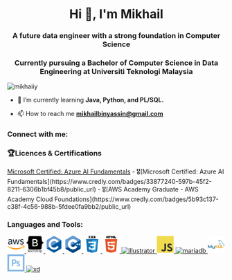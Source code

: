 <h1 align="center">Hi 👋, I'm Mikhail</h1>
<h3 align="center">A future data engineer with a strong foundation in Computer Science</h3>
<h3 align="center">Currently pursuing a Bachelor of Computer Science in Data Engineering at Universiti Teknologi Malaysia</h3>

<p align="left"> <img src="https://komarev.com/ghpvc/?username=mikhaiiy&label=Profile%20views&color=0e75b6&style=flat" alt="mikhaiiy" /> </p>

- 🌱 I’m currently learning **Java, Python, and PL/SQL.**

- 📫 How to reach me **mikhailbinyassin@gmail.com**

<h3 align="left">Connect with me:</h3>
<p align="left">
</p>

<!--START_SECTION:badges-->
<!--END_SECTION:badges-->


<h3 align="left">🏆Licences & Certifications</h3>
<p align="left">
</p>
<a href='https://www.credly.com/badges/33877240-597b-45f2-8211-6306b1bf45b8/public_url'>Microsoft Certified: Azure AI Fundamentals</a>
- 🎖️[Microsoft Certified: Azure AI Fundamentals](https://www.credly.com/badges/33877240-597b-45f2-8211-6306b1bf45b8/public_url)
- 🎖️[AWS Academy Graduate - AWS Academy Cloud Foundations](https://www.credly.com/badges/5b93c137-c38f-4c56-988b-5fdee0fa9bb2/public_url)
          
<h3 align="left">Languages and Tools:</h3>
<p align="left"> <a href="https://aws.amazon.com" target="_blank" rel="noreferrer"> <img src="https://raw.githubusercontent.com/devicons/devicon/master/icons/amazonwebservices/amazonwebservices-original-wordmark.svg" alt="aws" width="40" height="40"/> </a> <a href="https://getbootstrap.com" target="_blank" rel="noreferrer"> <img src="https://raw.githubusercontent.com/devicons/devicon/master/icons/bootstrap/bootstrap-plain-wordmark.svg" alt="bootstrap" width="40" height="40"/> </a> <a href="https://www.cprogramming.com/" target="_blank" rel="noreferrer"> <img src="https://raw.githubusercontent.com/devicons/devicon/master/icons/c/c-original.svg" alt="c" width="40" height="40"/> </a> <a href="https://www.w3schools.com/cpp/" target="_blank" rel="noreferrer"> <img src="https://raw.githubusercontent.com/devicons/devicon/master/icons/cplusplus/cplusplus-original.svg" alt="cplusplus" width="40" height="40"/> </a> <a href="https://www.w3schools.com/css/" target="_blank" rel="noreferrer"> <img src="https://raw.githubusercontent.com/devicons/devicon/master/icons/css3/css3-original-wordmark.svg" alt="css3" width="40" height="40"/> </a> <a href="https://www.w3.org/html/" target="_blank" rel="noreferrer"> <img src="https://raw.githubusercontent.com/devicons/devicon/master/icons/html5/html5-original-wordmark.svg" alt="html5" width="40" height="40"/> </a> <a href="https://www.adobe.com/in/products/illustrator.html" target="_blank" rel="noreferrer"> <img src="https://www.vectorlogo.zone/logos/adobe_illustrator/adobe_illustrator-icon.svg" alt="illustrator" width="40" height="40"/> </a> <a href="https://developer.mozilla.org/en-US/docs/Web/JavaScript" target="_blank" rel="noreferrer"> <img src="https://raw.githubusercontent.com/devicons/devicon/master/icons/javascript/javascript-original.svg" alt="javascript" width="40" height="40"/> </a> <a href="https://mariadb.org/" target="_blank" rel="noreferrer"> <img src="https://www.vectorlogo.zone/logos/mariadb/mariadb-icon.svg" alt="mariadb" width="40" height="40"/> </a> <a href="https://www.mysql.com/" target="_blank" rel="noreferrer"> <img src="https://raw.githubusercontent.com/devicons/devicon/master/icons/mysql/mysql-original-wordmark.svg" alt="mysql" width="40" height="40"/> </a> <a href="https://www.photoshop.com/en" target="_blank" rel="noreferrer"> <img src="https://raw.githubusercontent.com/devicons/devicon/master/icons/photoshop/photoshop-line.svg" alt="photoshop" width="40" height="40"/> </a> <a href="https://www.adobe.com/products/xd.html" target="_blank" rel="noreferrer"> <img src="https://cdn.worldvectorlogo.com/logos/adobe-xd.svg" alt="xd" width="40" height="40"/> </a> </p>
